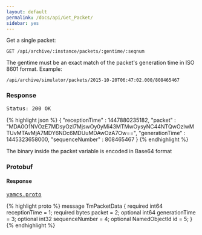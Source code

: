 ```yaml
---
layout: default
permalink: /docs/api/Get_Packet/
sidebar: yes
---
```


Get a single packet:

    GET /api/archive/:instance/packets/:gentime/:seqnum

The gentime must be an exact match of the packet's generation time in ISO 8601 format. Example:

    /api/archive/simulator/packets/2015-10-20T06:47:02.000/808465467

### Response

<pre class="header">Status: 200 OK</pre>
{% highlight json %}
{
  "receptionTime" : 1447880235182,
  "packet" : "MDA0O1NVOzE7MDsyOzI7MjswOy0yMi43MTMwOysyNC44NTQwOzIwMTUvMTAvMjA7MDY6NDc6MDUuMDAwOzA7Ow==",
  "generationTime" : 1445323658000,
  "sequenceNumber" : 808465467
}
{% endhighlight %}

The binary inside the packet variable is encoded in Base64 format


### Protobuf

#### Response

<pre class="r header"><a href="/docs/api/yamcs.proto/">yamcs.proto</a></pre>
{% highlight proto %}
message TmPacketData {
  required int64 receptionTime = 1;
  required bytes packet = 2;
  optional int64 generationTime = 3;
  optional int32 sequenceNumber = 4;
  optional NamedObjectId id = 5;
}
{% endhighlight %}
